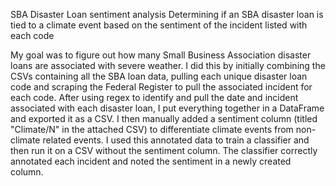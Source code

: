 SBA Disaster Loan sentiment analysis
Determining if an SBA disaster loan is tied to a climate event based on the sentiment of the incident listed with each code

My goal was to figure out how many Small Business Association disaster loans are associated with severe weather. I did this by initially combining the CSVs containing all the SBA loan data, pulling each unique disaster loan code and scraping the Federal Register to pull the associated incident for each code. After using regex to identify and pull the date and incident associated with each disaster loan, I put everything together in a DataFrame and exported it as a CSV. I then manually added a sentiment column (titled "Climate/N" in the attached CSV) to differentiate climate events from non-climate related events. I used this annotated data to train a classifier and then run it on a CSV without the sentiment column. The classifier correctly annotated each incident and noted the sentiment in a newly created column. 
